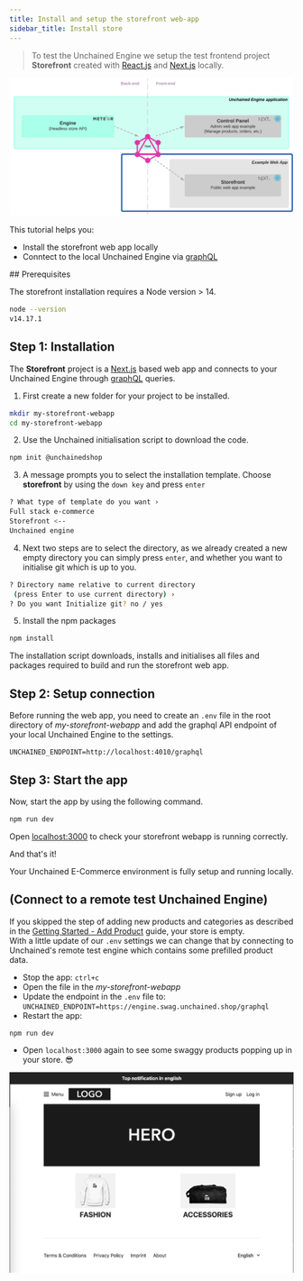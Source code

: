 ```yaml
---
title: Install and setup the storefront web-app
sidebar_title: Install store
---
```


> To test the Unchained Engine we setup the test frontend project **Storefront** created with [React.js](https://reactjs.org/) and [Next.js](https://nextjs.org/) locally.

![diagram](../images/getting-started/Storefront_Setup.png)

This tutorial helps you:

- Install the storefront web app locally
- Conntect to the local Unchained Engine via [graphQL](https://graphql.org/)

## Prerequisites

The storefront installation requires a Node version > 14.

```bash
node --version
v14.17.1
```

## Step 1: Installation

The **Storefront** project is a [Next.js](https://nextjs.org/) based web app and connects to your Unchained Engine through [graphQL](https://graphql.org/) queries.

1. First create a new folder for your project to be installed.

```bash
mkdir my-storefront-webapp
cd my-storefront-webapp
```

2. Use the Unchained initialisation script to download the code.

```bash
npm init @unchainedshop
```

3. A message prompts you to select the installation template. Choose **storefront** by using the `down key` and press `enter`

```bash
? What type of template do you want ›
Full stack e-commerce
Storefront <--
Unchained engine
```

4. Next two steps are to select the directory, as we already created a new empty directory you can simply press `enter`, and whether you want to initialise git which is up to you.

```bash
? Directory name relative to current directory
 (press Enter to use current directory) ›
? Do you want Initialize git? no / yes
```

5. Install the npm packages

```bash
npm install
```

The installation script downloads, installs and initialises all files and packages required to build and run the storefront web app.

## Step 2: Setup connection

Before running the web app, you need to create an `.env` file in the root directory of _my-storefront-webapp_ and add the graphql API endpoint of your local Unchained Engine to the settings.

```
UNCHAINED_ENDPOINT=http://localhost:4010/graphql
```

## Step 3: Start the app

Now, start the app by using the following command.

```bash
npm run dev
```

Open [localhost:3000](http://localhost:3000) to check your storefront webapp is running correctly.

And that's it!

Your Unchained E-Commerce environment is fully setup and running locally.

## (Connect to a remote test Unchained Engine)

If you skipped the step of adding new products and categories as described in the [Getting Started - Add Product](../getting-started/engine-controlpanel) guide, your store is empty.<br />
With a little update of our `.env` settings we can change that by connecting to Unchained's remote test engine which contains some prefilled product data.

- Stop the app: `ctrl+c`
- Open the file in the _my-storefront-webapp_
- Update the endpoint in the `.env` file to: `UNCHAINED_ENDPOINT=https://engine.swag.unchained.shop/graphql`
- Restart the app:

```bash
npm run dev
```

- Open `localhost:3000` again to see some swaggy products popping up in your store. 😎

![diagram](../images/getting-started/Storefront-Swag-Startscreen.png)
